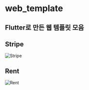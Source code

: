 # web_template
## Flutter로 만든 웹 템플릿 모음

## Stripe

![Stripe](.images/stripe_thumbnail.jpg)

## Rent

![Rent](.images/rent_thumbnail.PNG)